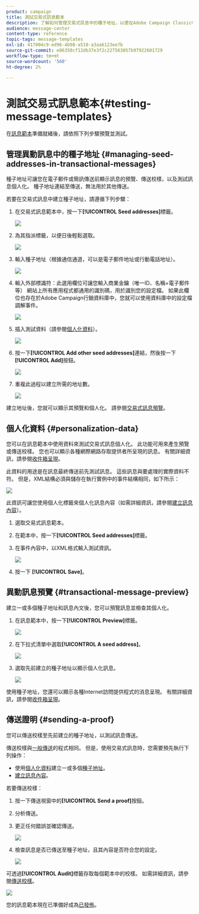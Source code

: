 ```yaml
---
product: campaign
title: 測試交易式訊息範本
description: 了解如何管理交易式訊息中的種子地址，以便在Adobe Campaign Classic中預覽和測試種子地址。
audience: message-center
content-type: reference
topic-tags: message-templates
exl-id: 417004c9-ed96-4b98-a518-a3aa6123ee7b
source-git-commit: e86350cf12db37e3f2c227563057b97922601729
workflow-type: tm+mt
source-wordcount: '560'
ht-degree: 2%

---
```


# 測試交易式訊息範本{#testing-message-templates}

在[訊息範本](../../message-center/using/creating-the-message-template.md)準備就緒後，請依照下列步驟預覽並測試。

## 管理異動訊息中的種子地址 {#managing-seed-addresses-in-transactional-messages}

種子地址可讓您在電子郵件或簡訊傳送前顯示訊息的預覽、傳送校樣，以及測試訊息個人化。 種子地址連結至傳送，無法用於其他傳送。

若要在交易式訊息中建立種子地址，請遵循下列步驟：

1. 在交易式訊息範本中，按一下&#x200B;**[!UICONTROL Seed addresses]**&#x200B;標籤。

   ![](assets/messagecenter_create_seedaddr_001.png)

1. 為其指派標籤，以便日後輕鬆選取。

   ![](assets/messagecenter_create_seedaddr_002.png)

1. 輸入種子地址（根據通信通道，可以是電子郵件地址或行動電話地址）。

   ![](assets/messagecenter_create_seedaddr_003.png)

1. 輸入外部標識符：此選用欄位可讓您輸入商業金鑰（唯一ID、名稱+電子郵件等） 網站上所有應用程式都通用的識別碼，用於識別您的設定檔。 如果此欄位也存在於Adobe Campaign行銷資料庫中，您就可以使用資料庫中的設定檔調解事件。

   ![](assets/messagecenter_create_seedaddr_003bis.png)

1. 插入測試資料（請參閱[個人化資料](#personalization-data)）。

   ![](assets/messagecenter_create_custo_001.png)

   <!--## Creating several seed addresses {#creating-several-seed-addresses}-->
1. 按一下&#x200B;**[!UICONTROL Add other seed addresses]**&#x200B;連結，然後按一下&#x200B;**[!UICONTROL Add]**&#x200B;按鈕。

   ![](assets/messagecenter_create_seedaddr_004.png)

   <!--1. Follow the configuration steps for a seed address detailed in the [Creating a seed address](#creating-a-seed-address) section.-->
1. 重複此過程以建立所需的地址數。

   ![](assets/messagecenter_create_seedaddr_008.png)

建立地址後，您就可以顯示其預覽和個人化。 請參閱[交易式訊息預覽](#transactional-message-preview)。

## 個人化資料 {#personalization-data}

您可以在訊息範本中使用資料來測試交易式訊息個人化。 此功能可用來產生預覽或傳送校樣。 您也可以顯示各種網際網路存取提供者所呈現的訊息。 有關詳細資訊，請參閱[收件箱呈現](../../delivery/using/inbox-rendering.md)。

此資料的用途是在訊息最終傳送前先測試訊息。 這些訊息與要處理的實際資料不符。 但是，XML結構必須與儲存在執行實例中的事件結構相同，如下所示：

![](assets/messagecenter_create_custo_006.png)

此資訊可讓您使用個人化標籤來個人化訊息內容（如需詳細資訊，請參閱[建立訊息內容](../../message-center/using/creating-the-message-template.md#creating-message-content)）。

1. 選取交易式訊息範本。

1. 在範本中，按一下&#x200B;**[!UICONTROL Seed addresses]**&#x200B;標籤。

1. 在事件內容中，以XML格式輸入測試資訊。

   ![](assets/messagecenter_create_custo_001.png)

1. 按一下 **[!UICONTROL Save]**。

## 異動訊息預覽 {#transactional-message-preview}

建立一或多個種子地址和訊息內文後，您可以預覽訊息並檢查其個人化。

1. 在訊息範本中，按一下&#x200B;**[!UICONTROL Preview]**&#x200B;標籤。

   ![](assets/messagecenter_preview_001.png)

1. 在下拉式清單中選取&#x200B;**[!UICONTROL A seed address]**。

   ![](assets/messagecenter_preview_002.png)

1. 選取先前建立的種子地址以顯示個人化訊息。

   ![](assets/messagecenter_create_seedaddr_009.png)

使用種子地址，您還可以顯示各種Internet訪問提供程式的消息呈現。 有關詳細資訊，請參閱[收件箱呈現](../../delivery/using/inbox-rendering.md)。

## 傳送證明 {#sending-a-proof}

您可以傳送校樣至先前建立的種子地址，以測試訊息傳送。

傳送校樣與[一般傳送](../../delivery/using/steps-validating-the-delivery.md#sending-a-proof)的程式相同。 但是，使用交易式訊息時，您需要預先執行下列操作：

* 使用[個人化資料](#personalization-data)建立一或多個[種子地址](#managing-seed-addresses-in-transactional-messages)。
* [建立訊息內容](../../message-center/using/creating-the-message-template.md#creating-message-content)。

若要傳送校樣：

1. 按一下傳送視窗中的&#x200B;**[!UICONTROL Send a proof]**&#x200B;按鈕。
1. 分析傳送。
1. 更正任何錯誤並確認傳送。

   ![](assets/messagecenter_send_proof_001.png)

1. 檢查訊息是否已傳送至種子地址，且其內容是否符合您的設定。

   ![](assets/messagecenter_send_proof_002.png)

可透過&#x200B;**[!UICONTROL Audit]**&#x200B;標籤存取每個範本中的校樣。 如需詳細資訊，請參閱[傳送校樣](../../delivery/using/steps-validating-the-delivery.md#sending-a-proof)。

![](assets/messagecenter_send_proof_003.png)

您的訊息範本現在已準備好成為[已發佈](../../message-center/using/publishing-message-templates.md)。